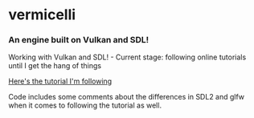 # vermicelli

### An engine built on Vulkan and SDL!

Working with Vulkan and SDL! - Current stage: following online tutorials until I get the hang of things

[Here's the tutorial I'm following](https://www.youtube.com/watch?v=Y9U9IE0gVHA&list=PL8327DO66nu9qYVKLDmdLW_84-yE4auCR)

Code includes some comments about the differences in SDL2 and glfw when it comes to following the tutorial as well.

<!-- Todo: Implement shields.io on here to show build status, version, etc-->